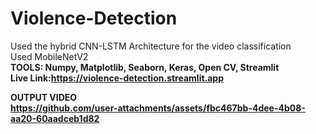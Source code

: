 # Violence-Detection
Used the hybrid CNN-LSTM Architecture for the video classification<br>
Used MobileNetV2 <br>
<b>TOOLS:<b> Numpy, Matplotlib, Seaborn, Keras, Open CV, Streamlit
<br>Live Link:https://violence-detection.streamlit.app

OUTPUT VIDEO <br>
https://github.com/user-attachments/assets/fbc467bb-4dee-4b08-aa20-60aadceb1d82  <br>


